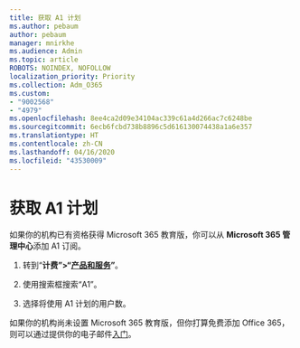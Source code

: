 ```yaml
---
title: 获取 A1 计划
ms.author: pebaum
author: pebaum
manager: mnirkhe
ms.audience: Admin
ms.topic: article
ROBOTS: NOINDEX, NOFOLLOW
localization_priority: Priority
ms.collection: Adm_O365
ms.custom:
- "9002568"
- "4979"
ms.openlocfilehash: 8ee4ca2d09e34104ac339c61a4d266ac7c6248be
ms.sourcegitcommit: 6ecb6fcbd738b8896c5d616130074438a1a6e357
ms.translationtype: HT
ms.contentlocale: zh-CN
ms.lasthandoff: 04/16/2020
ms.locfileid: "43530009"
---
```

# <a name="get-the-a1-plan"></a>获取 A1 计划

如果你的机构已有资格获得 Microsoft 365 教育版，你可以从 **Microsoft 365 管理中心**添加 A1 订阅。 

1. 转到“**计费”>“[产品和服务](https://go.microsoft.com/fwlink/p/?linkid=868433)”**。

2. 使用搜索框搜索“A1”。

3. 选择将使用 A1 计划的用户数。

如果你的机构尚未设置 Microsoft 365 教育版，但你打算免费添加 Office 365，则可以通过提供你的电子邮件[入门](https://www.microsoft.com/education/products/office)。 
